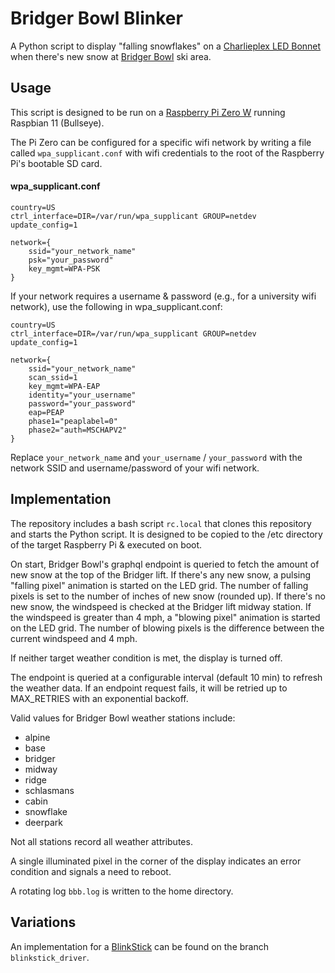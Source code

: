 # Bridger Bowl Blinker

A Python script to display "falling snowflakes" on a [Charlieplex LED Bonnet](https://learn.adafruit.com/adafruit-charlieplex-bonnet/overview) when there's new snow at [Bridger Bowl](https://bridgerbowl.com/weather/history-tables) ski area.

## Usage

This script is designed to be run on a [Raspberry Pi Zero W](https://www.raspberrypi.com/products/raspberry-pi-zero-w/) running Raspbian 11 (Bullseye).

The Pi Zero can be configured for a specific wifi network by writing a file called `wpa_supplicant.conf` with wifi credentials to the root of the Raspberry Pi's bootable SD card.

#### wpa_supplicant.conf
```
country=US
ctrl_interface=DIR=/var/run/wpa_supplicant GROUP=netdev
update_config=1

network={
    ssid="your_network_name"
    psk="your_password"
    key_mgmt=WPA-PSK
}
```

If your network requires a username & password (e.g., for a university wifi network), use the following in wpa_supplicant.conf:

```
country=US
ctrl_interface=DIR=/var/run/wpa_supplicant GROUP=netdev
update_config=1

network={
    ssid="your_network_name"
    scan_ssid=1
    key_mgmt=WPA-EAP
    identity="your_username"
    password="your_password"
    eap=PEAP
    phase1="peaplabel=0"
    phase2="auth=MSCHAPV2"
}
```

Replace `your_network_name` and `your_username` / `your_password` with the network SSID and username/password of your wifi network.

## Implementation

The repository includes a bash script `rc.local` that clones this repository and starts the Python script.
It is designed to be copied to the /etc directory of the target Raspberry Pi & executed on boot.

On start, Bridger Bowl's graphql endpoint is queried to fetch the amount of new snow at the top of the Bridger lift. If there's any new snow, a pulsing "falling pixel" animation is started on the LED grid. The number of falling pixels is set to the number of inches of new snow (rounded up). If there's no new snow, the windspeed is checked at the Bridger lift midway station. If the windspeed is greater than 4 mph, a "blowing pixel" animation is started on the LED grid. The number of blowing pixels is the difference between the current windspeed and 4 mph.

If neither target weather condition is met, the display is turned off.

The endpoint is queried at a configurable interval (default 10 min) to refresh the weather data. If an endpoint request fails, it will be retried up to MAX_RETRIES with an exponential backoff.

Valid values for Bridger Bowl weather stations include:

- alpine
- base
- bridger
- midway
- ridge
- schlasmans
- cabin
- snowflake
- deerpark

Not all stations record all weather attributes.

A single illuminated pixel in the corner of the display indicates an error condition and signals a need to reboot.

A rotating log `bbb.log` is written to the home directory.

## Variations

An implementation for a [BlinkStick](https://www.blinkstick.com/) can be found on the branch `blinkstick_driver`.
